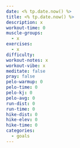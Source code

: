 ```yaml
---
date: <% tp.date.now() %>
title: <% tp.date.now() %>
description: x
workout-time: 0
muscle-groups:
  - x
exercises:
  - x
difficulty: 
workout-notes: x
workout-vibe: x
meditate: false
pray: false
pelo-warmup: 0
pelo-time: 0
pelo-kj: 0
pelo-avg: 0
run-dist: 0
run-time: 0
hike-dist: 0
hike-elev: 0
hike-time: 0
categories:
  - goals
---
```

